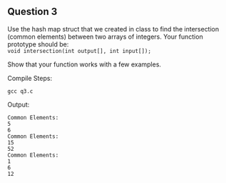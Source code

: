 ## Question 3

Use the hash map struct that we created in class to find the intersection (common elements) between two arrays of integers. Your function prototype should be:  
<code>void intersection(int output[], int input[]);</code>

Show that your function works with a few examples.

Compile Steps:

	gcc q3.c

Output:

	Common Elements:
	5
	6
	Common Elements:
	15
	52
	Common Elements:
	1
	6
	12

